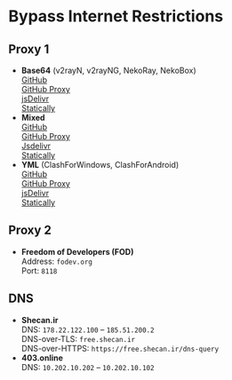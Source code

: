 # Bypass Internet Restrictions
## Proxy 1
- **Base64** (v2rayN, v2rayNG, NekoRay, NekoBox)  
[GitHub](https://raw.githubusercontent.com/xmha97/_/main/-)  
[GitHub Proxy](https://ghproxy.net/https://raw.githubusercontent.com/xmha97/_/master/-)  
[jsDelivr](https://fastly.jsdelivr.net/gh/xmha97/_@master/-)  
[Statically](https://cdn.staticaly.com/gh/xmha97/_/master/-)  
- **Mixed**  
[GitHub](https://raw.githubusercontent.com/xmha97/_/main/-.txt)  
[GitHub Proxy](https://ghproxy.net/https://raw.githubusercontent.com/xmha97/_/master/-.txt)  
[Jsdelivr](https://fastly.jsdelivr.net/gh/xmha97/_@master/-.txt)  
[Statically](https://cdn.staticaly.com/gh/xmha97/_/master/-.txt)  
- **YML** (ClashForWindows, ClashForAndroid)  
[GitHub](https://raw.githubusercontent.com/xmha97/_/main/-.yml)  
[GitHub Proxy](https://ghproxy.net/https://raw.githubusercontent.com/xmha97/_/master/-.yml)  
[jsDelivr](https://fastly.jsdelivr.net/gh/xmha97/_@master/-.yml)  
[Statically](https://cdn.staticaly.com/gh/xmha97/_/master/-.yml)  
## Proxy 2  
- **Freedom of Developers (FOD)**  
Address: `fodev.org`  
Port: `8118`  
## DNS  
- **Shecan.ir**  
DNS: `178.22.122.100` – `185.51.200.2`  
DNS-over-TLS: `free.shecan.ir`  
DNS-over-HTTPS: `https://free.shecan.ir/dns-query`  
- **403.online**  
DNS: `10.202.10.202` – `10.202.10.102`  
